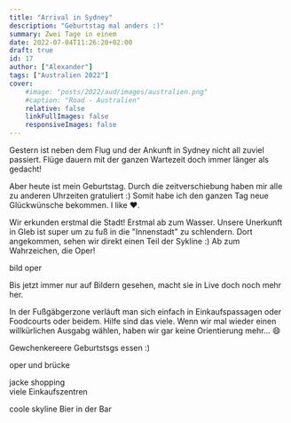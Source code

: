 ```yaml
---
title: "Arrival in Sydney"
description: "Geburtstag mal anders :)"
summary: Zwei Tage in einem 
date: 2022-07-04T11:26:20+02:00
draft: true
id: 17
author: ["Alexander"]
tags: ["Australien 2022"]
cover:
    #image: "posts/2022/aud/images/australien.png"
    #caption: "Road - Australien"
    relative: false
    linkFullImages: false
    responsiveImages: false
---
```


Gestern ist neben dem Flug und der Ankunft in Sydney nicht all zuviel passiert. Flüge dauern mit der ganzen Wartezeit doch immer länger als gedacht! 

Aber heute ist mein Geburtstag. Durch die zeitverschiebung haben mir alle zu anderen Uhrzeiten gratuliert :) Somit habe ich den ganzen Tag neue Glückwünsche bekommen. I like :heart:.

Wir erkunden erstmal die Stadt! Erstmal ab zum Wasser. Unsere Unerkunft in Gleb ist super um zu fuß in die "Innenstadt" zu schlendern.
Dort angekommen, sehen wir direkt einen Teil der Sykline :)
Ab zum Wahrzeichen, die Oper!

bild oper

Bis jetzt immer nur auf Bildern gesehen, macht sie in Live doch noch mehr her.

In der Fußgäbgerzone verläuft man sich einfach in Einkaufspassagen oder Foodcourts oder beidem. Hilfe sind das viele. Wenn wir mal wieder einen willkürlichen Ausgabg wählen, haben wir gar keine Orientierung mehr... 😄

Gewchenkereere
Geburtstsgs essen :)

oper und brücke

jacke shopping  
viele Einkaufszentren 

coole skyline 
Bier in der Bar